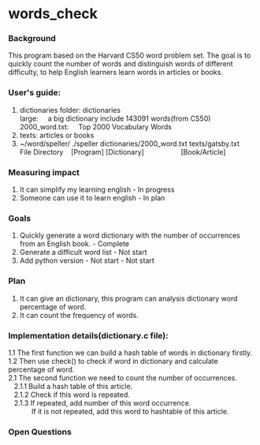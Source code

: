 # words_check
### Background
This program based on the Harvard CS50 word problem set. The goal is to quickly count the number of words and 
distinguish words of different difficulty, to help English learners learn words in articles or books.

### User's guide:
1. dictionaries folder: dictionaries\
   large:&nbsp;&nbsp;&nbsp;&nbsp; a big dictionary include 143091 words(from CS50)\
   2000_word.txt:&nbsp;&nbsp;&nbsp;&nbsp; Top 2000 Vocabulary Words
3. texts: articles or books
4. ~/word/speller/ ./speller dictionaries/2000_word.txt texts/gatsby.txt \
   File Directory &nbsp;&nbsp;&nbsp;[Program] [Dictionary] &nbsp;&nbsp;&nbsp;&nbsp;&nbsp;&nbsp;&nbsp;&nbsp;&nbsp;&nbsp;&nbsp;&nbsp;&nbsp;&nbsp;&nbsp;&nbsp;&nbsp;&nbsp;[Book/Article]

### Measuring impact
1. It can simplify my learning english - In progress
2. Someone can use it to learn english - In plan

### Goals
1. Quickly generate a word dictionary with the number of occurrences from an English book. - Complete
2. Generate a difficult word list - Not start
3. Add python version - Not start - Not start

### Plan
1. It can give an dictionary, this program can analysis dictionary word percentage of word.
2. It can count the frequency of words.

### Implementation details(dictionary.c file):
1.1 The first function we can build a hash table of words in dictionary firstly.\
1.2 Then use check() to check if word in dictionary and calculate percentage of word.\
2.1 The second function we need to count the number of occurrences.\
&nbsp;&nbsp;&nbsp;2.1.1 Build a hash table of this article.\
&nbsp;&nbsp;&nbsp;2.1.2 Check if this word is repeated.\
&nbsp;&nbsp;&nbsp;2.1.3 If repeated, add number of this word occurrence.\
&nbsp;&nbsp;&nbsp;&nbsp;&nbsp;&nbsp;&nbsp;&nbsp;&nbsp;&nbsp;&nbsp;&nbsp;If it is not repeated, add this word to hashtable of this article.

### Open Questions
